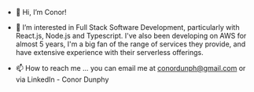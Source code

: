 - 👋 Hi, I’m Conor!

- 👀 I’m interested in Full Stack Software Development, particularly with React.js, Node.js and Typescript. I've also been developing on AWS for almost 5 years, I'm a big fan of the range of services they provide, and have extensive experience with their serverless offerings.

- 📫 How to reach me ... you can email me at conordunph@gmail.com or via LinkedIn - Conor Dunphy

<!---
cdunph231/cdunph231 is a ✨ special ✨ repository because its `README.md` (this file) appears on your GitHub profile.
You can click the Preview link to take a look at your changes.
--->
